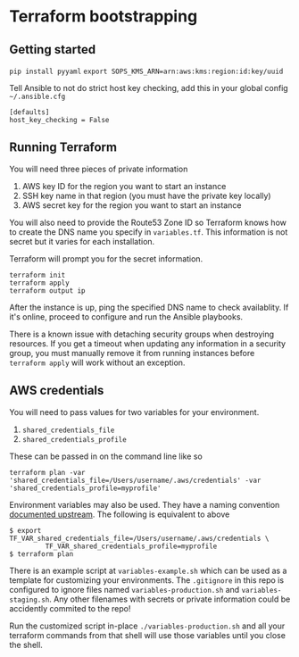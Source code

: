 # Terraform bootstrapping

## Getting started

`pip install pyyaml`
`export SOPS_KMS_ARN=arn:aws:kms:region:id:key/uuid`

Tell Ansible to not do strict host key checking, add this in your global config `~/.ansible.cfg`

```
[defaults]
host_key_checking = False
```

## Running Terraform

You will need three pieces of private information

1. AWS key ID for the region you want to start an instance
2. SSH key name in that region (you must have the private key locally)
3. AWS secret key for the region you want to start an instance

You will also need to provide the Route53 Zone ID so Terraform knows how to create the DNS name you specify in `variables.tf`. This information is not secret but it varies for each installation.

Terraform will prompt you for the secret information.

```
terraform init
terraform apply
terraform output ip
```

After the instance is up, ping the specified DNS name to check availablity. If it's online, proceed to configure and run the Ansible playbooks.

There is a known issue with detaching security groups when destroying resources. If you get a timeout when updating any information in a security group, you must manually remove it from running instances before `terraform apply` will work without an exception.

## AWS credentials

You will need to pass values for two variables for your environment.

1. `shared_credentials_file`
2. `shared_credentials_profile`

These can be passed in on the command line like so

`terraform plan -var 'shared_credentials_file=/Users/username/.aws/credentials' -var 'shared_credentials_profile=myprofile'`

Environment variables may also be used. They have a naming convention [documented upstream](https://www.terraform.io/docs/configuration/variables.html#environment-variables). The following is equivalent to above

```
$ export TF_VAR_shared_credentials_file=/Users/username/.aws/credentials \
         TF_VAR_shared_credentials_profile=myprofile
$ terraform plan
```

There is an example script at `variables-example.sh` which can be used as a template for customizing your environments. The `.gitignore` in this repo is configured to ignore files named `variables-production.sh` and `variables-staging.sh`. Any other filenames with secrets or private information could be accidently commited to the repo!

Run the customized script in-place `./variables-production.sh` and all your terraform commands from that shell will use those variables until you close the shell.